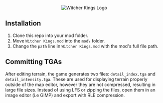 <p align="center">
  <img src="https://raw.githubusercontent.com/kgsherman/Witcher-Kings-CKIII/main/thumbnail_inverted.png" alt="Witcher Kings Logo">
</p>

## Installation

1. Clone this repo into your mod folder.
2. Move `Witcher Kings.mod` into the `mod\` folder.
3. Change the `path` line in `Witcher Kings.mod` with the mod's full file path.

## Committing TGAs
After editing terrain, the game generates two files: `detail_index.tga` and `detail_intensity.tga`. These are used for displaying terrain properly outside of the map editor, however they are not compressed, resulting in large file sizes. Instead of using LFS or zipping the files, open them in an image editor (i.e GIMP) and export with RLE compression.
